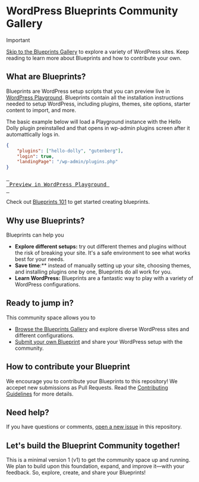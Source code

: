 # WordPress Blueprints Community Gallery

> [!IMPORTANT]  
> [Skip to the Blueprints Gallery](./GALLERY.md) to explore a variety of WordPress sites. Keep reading to learn more about Blueprints and how to contribute your own.

## What are Blueprints?

Blueprints are WordPress setup scripts that you can preview live in [WordPress Playground](https://w.org/playground). Blueprints contain all the installation instructions needed to setup WordPress, including plugins, themes, site options, starter content to import, and more.

The basic example below will load a Playground instance with the Hello Dolly plugin preinstalled and that opens in wp-admin plugins screen after it automattically logs in. 

```json
{
    "plugins": ["hello-dolly", "gutenberg"],
    "login": true,
    "landingPage": "/wp-admin/plugins.php"
}
```
[<kbd> <br> Preview in WordPress Playground <br> </kbd>](https://playground.wordpress.net/#%7B%22plugins%22:%5B%22hello-dolly%22,%22gutenberg%22%5D,%20%22login%22:%20true,%20%22landingPage%22:%20%22/wp-admin/plugins.php%22%20%7D)

Check out [Blueprints 101](./docs/index.md) to get started creating blueprints. 


## Why use Blueprints?

Blueprints can help you

- **Explore different setups:** try out different themes and plugins without the risk of breaking your site. It's a safe environment to see what works best for your needs.
- **Save time**:** instead of manually setting up your site, choosing themes, and installing plugins one by one, Blueprints do all work for you.
- **Learn WordPress:** Blueprints are a fantastic way to play with a variety of WordPress configurations.

## Ready to jump in?

This community space allows you to

* [Browse the Blueprints Gallery](./GALLERY.md) and explore diverse WordPress sites and different configurations. 
* [Submit your own Blueprint](./CONTRIBUTING.md) and share your WordPress setup with the community.

## How to contribute your Blueprint

We encourage you to contribute your Blueprints to this repository! We accepet new submissions as Pull Requests. Read the [Contributing Guidelines](./CONTRIBUTING.md) for more details. 

## Need help?

If you have questions or comments, [open a new issue](https://github.com/wordpress/blueprints/issues) in this repository.

## Let's build the Blueprint Community together!

This is a minimal version 1 (v1) to get the community space up and running. We plan to build upon this foundation, expand, and improve it—with your feedback. So, explore, create, and share your Blueprints!
